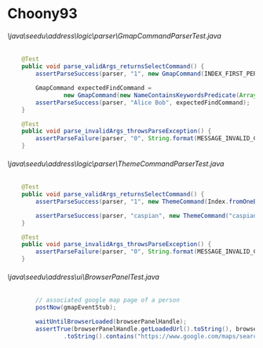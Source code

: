 # Choony93
###### \java\seedu\address\logic\parser\GmapCommandParserTest.java
``` java
    @Test
    public void parse_validArgs_returnsSelectCommand() {
        assertParseSuccess(parser, "1", new GmapCommand(INDEX_FIRST_PERSON));

        GmapCommand expectedFindCommand =
                new GmapCommand(new NameContainsKeywordsPredicate(Arrays.asList("Alice", "Bob")));
        assertParseSuccess(parser, "Alice Bob", expectedFindCommand);
    }

    @Test
    public void parse_invalidArgs_throwsParseException() {
        assertParseFailure(parser, "0", String.format(MESSAGE_INVALID_COMMAND_FORMAT, GmapCommand.MESSAGE_USAGE));
    }
```
###### \java\seedu\address\logic\parser\ThemeCommandParserTest.java
``` java
    @Test
    public void parse_validArgs_returnsSelectCommand() {
        assertParseSuccess(parser, "1", new ThemeCommand(Index.fromOneBased(1)));

        assertParseSuccess(parser, "caspian", new ThemeCommand("caspian"));
    }

    @Test
    public void parse_invalidArgs_throwsParseException() {
        assertParseFailure(parser, "0", String.format(MESSAGE_INVALID_COMMAND_FORMAT, ThemeCommand.MESSAGE_USAGE));
    }
```
###### \java\seedu\address\ui\BrowserPanelTest.java
``` java
        // associated google map page of a person
        postNow(gmapEventStub);

        waitUntilBrowserLoaded(browserPanelHandle);
        assertTrue(browserPanelHandle.getLoadedUrl().toString(), browserPanelHandle.getLoadedUrl()
                .toString().contains("https://www.google.com/maps/search/"));
```
